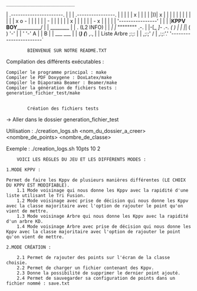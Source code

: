 
    __________________________
   | .----------------------. | 
   | |  .----------------.  | | 
   | |  |             x  |  | |
   | |))|         x      |  | |
   | |  |                |  | |
   | |  |  x    o    -   |  | |
   | |  |       -        |  | |
   | |  |            x   |  | |
   | |  |     -    x     |  | |
   | |  '----------------'  | |
   | |__KPPV BOY____________/ |
   |          ________        |
   |    .    (L2  INFO)       |
   |  _| |_   """"""""   .-.  |
   |-[_   _]-       .-. (   ) |
   |   |_|         (   ) '-'  |
   |    '           '-'   A   |
   |                 B        |
   |          ___   ___       |
   |         (___) (___)  ,., |
   |         Liste Arbre ;:;: |
   |                    ,;:;' /
   |                   ,:;:'.'
   '-----------------------`
   
			BIENVENUE SUR NOTRE README.TXT

Compilation des différents exécutables :

	Compiler le programme principal : make
	Compiler le PDF Doxygene : DoxLatex/make
	Compiler le Diaporama Beamer : Beamer/make
	Compiler la génération de fichiers tests : generation_fichier_test/make


			Création des fichiers tests

-> Aller dans le dossier generation_fichier_test

Utilisation : ./creation_logs.sh <nom_du_dossier_a_creer> <nombre_de_points> <nombre_de_classe>

Exemple : ./creation_logs.sh 10pts 10 2


		VOICI LES RÈGLES DU JEU ET LES DIFFÉRENTS MODES :

    1.MODE KPPV :

    Permet de faire les Kppv de plusieurs manières différentes (LE CHOIX DU KPPV EST MODIFIABLE).
    	1.1 Mode voisinage qui nous donne les Kppv avec la rapidité d'une liste utilisant le Tri Fusion.
    	1.2 Mode voisinage avec prise de décision qui nous donne les Kppv avec la classe majoritaire avec l'option de rajouter le point qu'on vient de mettre.
    	1.3 Mode voisinage Arbre qui nous donne les Kppv avec la rapidité d'un arbre KD.
    	1.4 Mode voisinage Arbre avec prise de décision qui nous donne les Kppv avec la classe majoritaire avec l'option de rajouter le point qu'on vient de mettre.

    2.MODE CRÉATION :

    	2.1 Permet de rajouter des points sur l'écran de la classe choisie.
    	2.2 Permet de charger un fichier contenant des Kppv.
    	2.3 Donne la possibilité de supprimer le dernier point ajouté.
    	2.4 Permet de sauvegarder sa configuration de points dans un fichier nommé : save.txt
